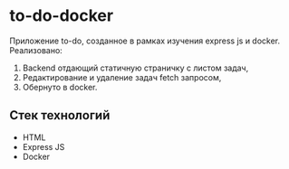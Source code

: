 # to-do-docker

Приложение to-do, созданное в рамках изучения express js и docker. Реализовано:

1. Backend отдающий статичную страничку с листом задач,
2. Редактирование и удаление задач fetch запросом,
3. Обернуто в docker.

## Стек технологий

- HTML
- Express JS
- Docker
